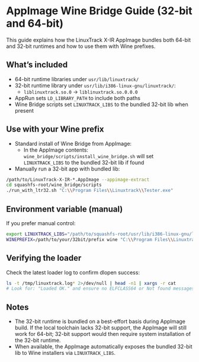 # AppImage Wine Bridge Guide (32-bit and 64-bit)

This guide explains how the LinuxTrack X-IR AppImage bundles both 64-bit and 32-bit runtimes and how to use them with Wine prefixes.

## What’s included
- 64-bit runtime libraries under `usr/lib/linuxtrack/`
- 32-bit runtime library under `usr/lib/i386-linux-gnu/linuxtrack/`:
  - `liblinuxtrack.so.0` -> `liblinuxtrack.so.0.0.0`
- AppRun sets `LD_LIBRARY_PATH` to include both paths
- Wine Bridge scripts set `LINUXTRACK_LIBS` to the bundled 32-bit lib when present

## Use with your Wine prefix
- Standard install of Wine Bridge from AppImage:
  - In the AppImage contents: `wine_bridge/scripts/install_wine_bridge.sh` will set `LINUXTRACK_LIBS` to the bundled 32-bit lib if found
- Manually run a 32-bit app with bundled lib:
```bash
/path/to/LinuxTrack-X-IR-*.AppImage --appimage-extract
cd squashfs-root/wine_bridge/scripts
./run_with_ltr32.sh "C:\\Program Files\\Linuxtrack\\Tester.exe"
```

## Environment variable (manual)
If you prefer manual control:
```bash
export LINUXTRACK_LIBS="/path/to/squashfs-root/usr/lib/i386-linux-gnu/linuxtrack/liblinuxtrack.so.0"
WINEPREFIX=/path/to/your/32bit/prefix wine "C:\\Program Files\\Linuxtrack\\Tester.exe"
```

## Verifying the loader
Check the latest loader log to confirm dlopen success:
```bash
ls -t /tmp/linuxtrack.log* 2>/dev/null | head -n1 | xargs -r cat
# Look for: "Loaded OK." and ensure no ELFCLASS64 or Not found messages
```

## Notes
- The 32-bit runtime is bundled on a best-effort basis during AppImage build. If the local toolchain lacks 32-bit support, the AppImage will still work for 64-bit; 32-bit support would then require system installation of the 32-bit runtime.
- When available, the AppImage automatically exposes the bundled 32-bit lib to Wine installers via `LINUXTRACK_LIBS`.


